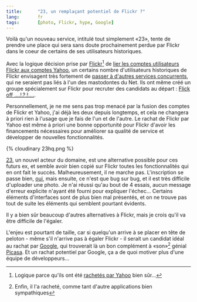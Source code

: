 ```yaml
--- 
title:      "23, un remplaçant potentiel de Flickr ?" 
lang:       fr 
tags:       [photo, Flickr, hype, Google]
---
```


Voilà qu'un nouveau service, intitulé tout simplement «23», tente de prendre une place qui sera sans doute prochainement perdue par Flickr dans le coeur de certains de ses utilisateurs historiques.


Avec la logique décision prise par [Flickr](http://flickr.com/)[^1] de [lier les comptes utilisateurs Flickr aux comptes Yahoo](http://blog.flickr.com/flickrblog/2005/08/flickr_and_yaho.html), un certains nombre d'utilisateurs historiques de Flickr envisagent très fortement de [passer à d'autres services concurrents](http://www.wired.com/news/ebiz/0,1272,68654,00.html?tw=rss.TOP), qui ne seraient pas liés à l'un des mastodontes du Net. Ils ont même créé un groupe spécialement sur Flickr pour recruter des candidats au départ : [Flick off ....!.?.!....](http://www.flickr.com/groups/flick_off/).

Personnellement, je ne me sens pas trop menacé par la fusion des comptes de Flickr et Yahoo, j'ai déjà les deux depuis longtemps, et cela ne changera à priori rien à l'usage que je fais de l'un et de l'autre. Le rachat de Flickr par Yahoo est même à priori une bonne opportunité pour Flickr d'avoir les financements nécessaires pour améliorer sa qualité de service et développer de nouvelles fonctionnalités.

{% cloudinary 23hq.png %}


[23](http://www.23hq.com/), un nouvel acteur du domaine, est une alternative possible pour ces futurs ex, et semble avoir bien copié sur Flickr toutes les fonctionnalités qui en ont fait le succès. Malheureusement, il ne marche pas. L'inscription se passe bien, [oui](http://www.23hq.com/nhoizey), mais ensuite, ce n'est que bug sur bug, et il est très difficile d'uploader une photo. Je n'ai réussi qu'au bout de 4 essais, aucun message d'erreur explicite n'ayant été fourni pour expliquer l'échec... Certains éléments d'interfaces sont de plus bien mal présentés, et on ne trouve pas tout de suite les éléments qui semblent pourtant évidents.

Il y a bien sûr beaucoup d'autres alternatives à Flickr, mais je crois qu'il va être difficile de l'égaler.

L'enjeu est pourtant de taille, car si quelqu'un arrive à se placer en tête de peloton - même s'il n'arrive pas à égaler Flickr - il serait un candidat idéal au rachat par [Google](http://www.google.com/), qui trouverait là un bon complément à «son»[^2] génial [Picasa](http://picasa.google.com/). Et un rachat potentiel par Google, ça a de quoi motiver plus d'une équipe de développeurs...


[^1]: Logique parce qu'ils ont été [rachetés par Yahoo](http://blog.flickr.com/flickrblog/2005/03/yahoo_actually_.html) bien sûr...

[^2]: Enfin, il l'a racheté, comme tant d'autre applications bien sympathiques
